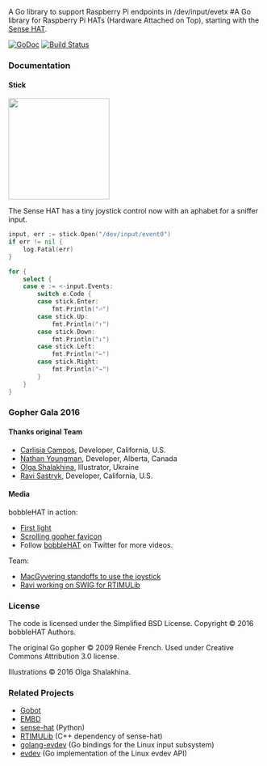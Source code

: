 
A Go library to support Raspberry Pi endpoints in /dev/input/evetx 
#A Go library for Raspberry Pi HATs (Hardware Attached on Top), starting with the [Sense HAT](https://www.raspberrypi.org/products/sense-hat/).

[![GoDoc](https://godoc.org/github.com/nathany/bobblehat?status.svg)](https://godoc.org/github.com/nathany/bobblehat) [![Build Status](https://travis-ci.org/nathany/bobblehat.svg?branch=master)](https://travis-ci.org/nathany/bobblehat)

### Documentation


#### Stick

<img src="https://cdn.rawgit.com/nathany/bobblehat/master/gopher/stick.svg" width="200">

The Sense HAT has a tiny joystick control now with an aphabet for a sniffer input.

```go
input, err := stick.Open("/dev/input/event0")
if err != nil {
	log.Fatal(err)
}

for {
	select {
	case e := <-input.Events:
		switch e.Code {
		case stick.Enter:
			fmt.Println("⏎")
		case stick.Up:
			fmt.Println("↑")
		case stick.Down:
			fmt.Println("↓")
		case stick.Left:
			fmt.Println("←")
		case stick.Right:
			fmt.Println("→")
		}
	}
}
```

### Gopher Gala 2016

#### Thanks original Team

* [Carlisia Campos](https://github.com/carlisia), Developer, California, U.S.
* [Nathan Youngman](https://github.com/nathany), Developer, Alberta, Canada
* [Olga Shalakhina](https://github.com/osshalakhina), Illustrator, Ukraine
* [Ravi Sastryk](https://github.com/ravisastryk), Developer, California, U.S.

#### Media

bobbleHAT in action:

* [First light](https://www.instagram.com/p/BA5LhnHBkx0/)
* [Scrolling gopher favicon](https://www.instagram.com/p/BA7rzTmhk_p/)
* Follow [bobbleHAT](https://twitter.com/gobobblehat) on Twitter for more videos.

Team:

* [MacGyvering standoffs to use the joystick](https://twitter.com/carlisia/status/691115626891350016)
* [Ravi working on SWIG for RTIMULib](https://twitter.com/carlisia/status/691064926509465601/photo/1)

### License

The code is licensed under the Simplified BSD License.
Copyright © 2016 bobbleHAT Authors.

The original Go gopher © 2009 Renée French. Used under Creative Commons Attribution 3.0 license.

Illustrations © 2016 Olga Shalakhina.

### Related Projects

* [Gobot](http://gobot.io/)
* [EMBD](http://embd.kidoman.io/)
* [sense-hat](https://github.com/RPi-Distro/python-sense-hat) (Python)
* [RTIMULib](https://github.com/RPi-Distro/RTIMULib) (C++ dependency of sense-hat)
* [golang-evdev](https://github.com/gvalkov/golang-evdev) (Go bindings for the Linux input subsystem)
* [evdev](https://github.com/jteeuwen/evdev) (Go implementation of the Linux evdev API)
